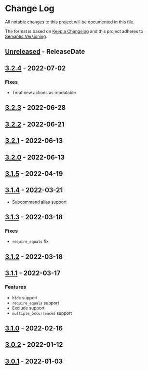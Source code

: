 # Change Log
All notable changes to this project will be documented in this file.

The format is based on [Keep a Changelog](http://keepachangelog.com/)
and this project adheres to [Semantic Versioning](http://semver.org/).

<!-- next-header -->
## [Unreleased] - ReleaseDate

## [3.2.4] - 2022-07-02

### Fixes

- Treat new actions as repeatable

## [3.2.3] - 2022-06-28

## [3.2.2] - 2022-06-21

## [3.2.1] - 2022-06-13

## [3.2.0] - 2022-06-13

## [3.1.5] - 2022-04-19

## [3.1.4] - 2022-03-21

- Subcommand alias support

## [3.1.3] - 2022-03-18

### Fixes

- `require_equals` fix

## [3.1.2] - 2022-03-18

## [3.1.1] - 2022-03-17

### Features

- `hide` support
- `require_equals` support
- Exclude support
- `multiple_occurrences` support

## [3.1.0] - 2022-02-16

## [3.0.2] - 2022-01-12

## [3.0.1] - 2022-01-03

<!-- next-url -->
[Unreleased]: https://github.com/clap-rs/clap/compare/clap_complete_fig-v3.2.4...HEAD
[3.2.4]: https://github.com/clap-rs/clap/compare/clap_complete_fig-v3.2.3...clap_complete_fig-v3.2.4
[3.2.3]: https://github.com/clap-rs/clap/compare/clap_complete_fig-v3.2.2...clap_complete_fig-v3.2.3
[3.2.2]: https://github.com/clap-rs/clap/compare/clap_complete_fig-v3.2.1...clap_complete_fig-v3.2.2
[3.2.1]: https://github.com/clap-rs/clap/compare/clap_complete_fig-v3.2.0...clap_complete_fig-v3.2.1
[3.2.0]: https://github.com/clap-rs/clap/compare/clap_complete_fig-v3.1.5...clap_complete_fig-v3.2.0
[3.1.5]: https://github.com/clap-rs/clap/compare/clap_complete_fig-v3.1.4...clap_complete_fig-v3.1.5
[3.1.4]: https://github.com/clap-rs/clap/compare/clap_complete_fig-v3.1.3...clap_complete_fig-v3.1.4
[3.1.3]: https://github.com/clap-rs/clap/compare/clap_complete_fig-v3.1.2...clap_complete_fig-v3.1.3
[3.1.2]: https://github.com/clap-rs/clap/compare/clap_complete_fig-v3.1.1...clap_complete_fig-v3.1.2
[3.1.1]: https://github.com/clap-rs/clap/compare/clap_complete_fig-v3.1.0...clap_complete_fig-v3.1.1
[3.1.0]: https://github.com/clap-rs/clap/compare/clap_complete_fig-v3.0.2...clap_complete_fig-v3.1.0
[3.0.2]: https://github.com/clap-rs/clap/compare/v3.0.1...clap_complete_fig-v3.0.2
[3.0.1]: https://github.com/clap-rs/clap/compare/v3.0.0...v3.0.1
